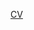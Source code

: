 <a href = "[https://drive.google.com/file/d/1l7JFEDaexxC7S1ubi4yPKp7ZQuVHrSeu/view?usp=sharing](https://drive.google.com/file/d/1YzlVpNH1SWji-c8VRtjgBIODvSo3Qza_/view?usp=sharing)"> CV </a>
